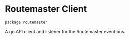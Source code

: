 # Routemaster Client

`package routemaster`

A go API client and listener for the Routemaster event bus.
